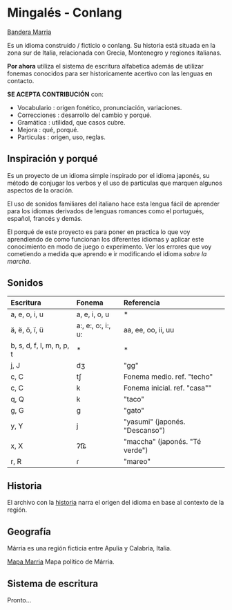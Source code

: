 # Mingalés - Conlang
[Bandera Marria](banderas/bandera_marria.jpeg)

Es un idioma construido / ficticio o conlang. Su historia está situada en la zona sur de Italia, relacionada con Grecia, Montenegro y regiones italianas.  
  
**Por ahora** utiliza el sistema de escritura alfabetica además de utilizar fonemas conocidos para ser historicamente acertivo con las lenguas en contacto.

**SE ACEPTA CONTRIBUCIÓN** con:
- Vocabulario : origen fonético, pronunciación, variaciones.
- Correcciones : desarrollo del cambio y porqué.
- Gramática : utilidad, que casos cubre.
- Mejora : qué, porqué.
- Particulas : origen, uso, reglas. 

## Inspiración y porqué

Es un proyecto de un idioma simple inspirado por el idioma japonés, su método de conjugar los verbos y el uso de particulas que marquen algunos aspectos de la oración.  
  
El uso de sonidos familiares del italiano hace esta lengua fácil de aprender para los idiomas derivados de lenguas romances como el portugués, español, francés y demás.  
  
El porqué de este proyecto es para poner en practica lo que voy aprendiendo de como funcionan los diferentes idiomas y aplicar este conocimiento en modo de juego o experimento. Ver los errores que voy cometiendo a medida que aprendo e ir modificando el idioma _sobre la marcha_.  
  
## Sonidos

| Escritura                 | Fonema             | Referencia                     |
| :------------------------ | :----------------- | :----------------------------- |
| a, e, o, i, u             | a, e, i, o, u      | *                              |
| ä, ë, ö, ï, ü             | a:, e:, o:, i:, u: | aa, ee, oo, ii, uu             |
| b, s, d, f, l, m, n, p, t | *                  | *                              |
| j, J                      | dʒ                 | "gg"                           |
| c, C                      | tʃ                 | Fonema medio. ref. "techo"     |
| c, C                      | k                  | Fonema inicial. ref. "casa""   |
| q, Q                      | k                  | "taco"                         |
| g, G                      | g                  | "gato"                         |
| y, Y                      | j                  | "yasumi" (japonés. "Descanso") |
| x, X                      | ʔt͡ɕ                | "maccha" (japonés. "Té verde") |
| r, R                      | ɾ                  | "mareo"                        |

## Historia

El archivo con la [historia](texto/historia_marria.txt) narra el origen del idioma en base al contexto de la región.

## Geografía

Márria es una región ficticia entre Apulia y Calabria, Italia.

[Mapa Marria](imagenes/mapa_marria.jpeg)
Mapa político de Márria.

## Sistema de escritura

Pronto...